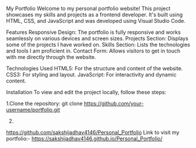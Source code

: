 My Portfolio
Welcome to my personal portfolio website! This project showcases my skills and projects as a frontend developer. It's built using HTML, CSS, and JavaScript and was developed using Visual Studio Code.

Features
Responsive Design: The portfolio is fully responsive and works seamlessly on various devices and screen sizes.
Projects Section: Displays some of the projects I have worked on.
Skills Section: Lists the technologies and tools I am proficient in.
Contact Form: Allows visitors to get in touch with me directly through the website.

Technologies Used
HTML5: For the structure and content of the website.
CSS3: For styling and layout.
JavaScript: For interactivity and dynamic content.

Installation
To view and edit the project locally, follow these steps:

1.Clone the repository:
          git clone https://github.com/your-username/portfolio.git

2.






https://github.com/sakshijadhav4146/Personal_Portfolio
Link to visit my portfolio:-
  https://sakshijadhav4146.github.io/Personal_Portfolio/
